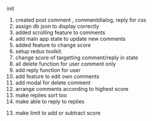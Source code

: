<!-- commit log -->

init

1. created post comment , commentdialog, reply for css
2. assign db json to display correctly
3. added scrolling feature to comments
4. add main app state to update new comments
5. added feature to change score
6. setup redux toolkit.
7. change score of targetting comment/reply in state
8. all delete function for user comment only
9. add reply function for user
10. add feature to edit own comments
11. add modal for delete comment
12. arrange comments according to highest score
13. make replies sort too
14. make able to reply to replies

<!-- left todos -->

13. make limit to add or subtract score
